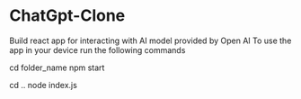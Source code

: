 # ChatGpt-Clone
Build react app for interacting with AI model provided by Open AI
To use the app in your device run the following commands

cd folder_name
npm start

cd ..
node index.js

